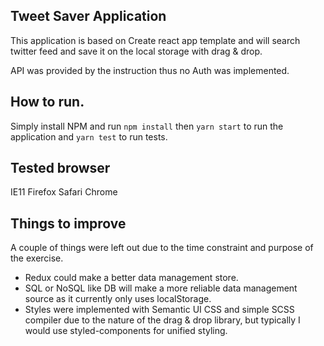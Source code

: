 ## Tweet Saver Application

This application is based on Create react app template and will search twitter feed and save it on the local storage with drag & drop.

API was provided by the instruction thus no Auth was implemented.

## How to run.

Simply install NPM and run `npm install` then `yarn start` to run the application and `yarn test` to run tests.

## Tested browser

IE11
Firefox
Safari
Chrome

## Things to improve

A couple of things were left out due to the time constraint and purpose of the exercise.

- Redux could make a better data management store.
- SQL or NoSQL like DB will make a more reliable data management source as it currently only uses localStorage.
- Styles were implemented with Semantic UI CSS and simple SCSS compiler due to the nature of the drag & drop library, but typically I would use styled-components for unified styling.
